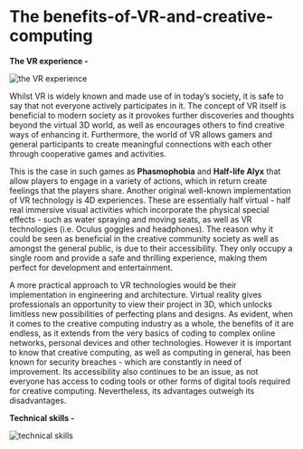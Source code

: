 # The benefits-of-VR-and-creative-computing
**The VR experience -**

![the VR experience](https://user-images.githubusercontent.com/93599650/140407083-645099ed-5b62-4607-aa43-ca72a50cf134.jpg)

Whilst VR is widely known and made use of in today’s society, it is safe to say that not everyone actively participates in it. The concept of VR itself is beneficial to modern society as it provokes further discoveries and thoughts beyond the virtual 3D world, as well as encourages others to find creative ways of enhancing it. Furthermore, the world of VR allows gamers and general participants to create meaningful connections with each other through cooperative games and activities. 

This is the case in such games as **Phasmophobia** and **Half-life Alyx** that allow players to engage in a variety of actions, which in return create feelings that the players share. Another original well-known implementation of VR technology is 4D experiences. These are essentially half virtual - half real immersive visual activities which incorporate the physical special effects - such as water spraying and moving seats, as well as VR technologies (i.e. Oculus goggles and headphones). The reason why it could be seen as beneficial in the creative community society as well as amongst the general public, is due to their accessibility. They only occupy a single room and provide a safe and thrilling experience, making them perfect for development and entertainment. 

A more practical approach to VR technologies would be their implementation in engineering and architecture. Virtual reality gives professionals an opportunity to view their project in 3D, which unlocks limitless new possibilities of perfecting plans and designs. As evident, when it comes to the creative computing industry as a whole, the benefits of it are endless, as it extends from the very basics of coding to complex online networks, personal devices and other technologies. However it is important to know that creative computing, as well as computing in general, has been known for security breaches - which are constantly in need of improvement. Its accessibility also continues to be an issue, as not everyone has access to coding tools or other forms of digital tools required for creative computing. Nevertheless, its advantages outweigh its disadvantages.

**Technical skills -**

![technical skills](https://user-images.githubusercontent.com/93599650/140412261-f6aceb1f-d105-449e-a8c6-3de07fe924c7.jpg)
